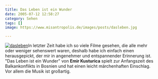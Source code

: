 ```yaml
---
title: Das Leben ist ein Wunder
date: 2005-07-12 12:58:27
category: Sehen
tags: []
image: https://www.misantropolis.de/images/posts/dasleben.jpg

---
```


[![](http://www.misantropolis.de/wp-content/uploads/2008/04/dasleben.jpg "dasleben")](http://www.misantropolis.de/wp-content/uploads/2008/04/dasleben.jpg)In letzter Zeit habe ich so viele Filme gesehen, die alle mehr oder weniger sehenswert waren, deshalb habe ich einfach einen herausgepickt, der mir in angenehmer und entspannender Erinnerung ist. "Das Leben ist ein Wunder" von **Emir Kusturica** spielt zur Anfangszeit des Balkankonflikts in Bosnien und hat einen leicht märchenhaften Einschlag. Vor allem die Musik ist großartig.
